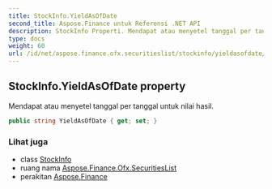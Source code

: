 ```yaml
---
title: StockInfo.YieldAsOfDate
second_title: Aspose.Finance untuk Referensi .NET API
description: StockInfo Properti. Mendapat atau menyetel tanggal per tanggal untuk nilai hasil.
type: docs
weight: 60
url: /id/net/aspose.finance.ofx.securitieslist/stockinfo/yieldasofdate/
---
```

## StockInfo.YieldAsOfDate property

Mendapat atau menyetel tanggal per tanggal untuk nilai hasil.

```csharp
public string YieldAsOfDate { get; set; }
```

### Lihat juga

* class [StockInfo](../)
* ruang nama [Aspose.Finance.Ofx.SecuritiesList](../../stockinfo/)
* perakitan [Aspose.Finance](../../../)


